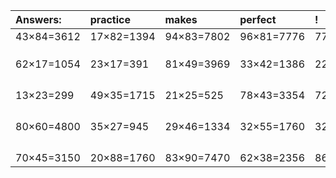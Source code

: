 | Answers: | practice | makes | perfect | ! |
| :--- | :--- | :--- | :--- | :--- |
| 43×84=3612 | 17×82=1394 | 94×83=7802 | 96×81=7776 | 77×82=6314 | 
|   |   |   |   |   | 
|   |   |   |   |   | 
|   |   |   |   |   | 
| 62×17=1054 | 23×17=391 | 81×49=3969 | 33×42=1386 | 22×86=1892 | 
|   |   |   |   |   | 
|   |   |   |   |   | 
|   |   |   |   |   | 
|   |   |   |   |   | 
| 13×23=299 | 49×35=1715 | 21×25=525 | 78×43=3354 | 72×63=4536 | 
|   |   |   |   |   | 
|   |   |   |   |   | 
|   |   |   |   |   | 
|   |   |   |   |   | 
| 80×60=4800 | 35×27=945 | 29×46=1334 | 32×55=1760 | 32×28=896 | 
|   |   |   |   |   | 
|   |   |   |   |   | 
|   |   |   |   |   | 
|   |   |   |   |   | 
| 70×45=3150 | 20×88=1760 | 83×90=7470 | 62×38=2356 | 86×32=2752 | 
